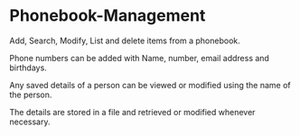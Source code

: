 # Phonebook-Management
Add, Search, Modify, List and delete items from a phonebook.

Phone numbers can be added with Name, number, email address  and birthdays.

Any saved details of a person can be viewed or modified using the name of the person.

The details are stored in a file and retrieved or modified whenever necessary.
